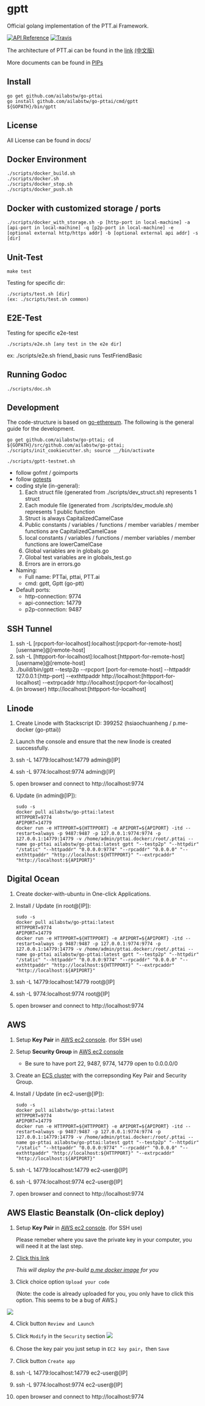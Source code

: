 gptt
==========

Official golang implementation of the PTT.ai Framework.

[![API Reference](https://godoc.org/github.com/ailabstw/go-pttai?status.png)](https://godoc.org/github.com/ailabstw/go-pttai)
[![Travis](https://travis-ci.org/ailabstw/go-pttai.svg?branch=master)](https://travis-ci.org/ailabstw/go-pttai)

The architecture of PTT.ai can be found in the [link](https://docs.google.com/presentation/d/1q44LYz0i-iMxXMD9zfV9kqwah9UJGFOaQZxs0GvM5E4/edit#slide=id.p) [(中文版)](https://docs.google.com/presentation/d/1X6fGAElPtvsMK8Fys8VwSj9UPfNRkRRHDE0lQcUyK4Y/edit#slide=id.p)

More documents can be found in [PIPs](https://github.com/ailabstw/PIPs)

Install
-----

    go get github.com/ailabstw/go-pttai
    go install github.com/ailabstw/go-pttai/cmd/gptt
    ${GOPATH}/bin/gptt


License
-----

All License can be found in docs/


Docker Environment
-----

    ./scripts/docker_build.sh
    ./scripts/docker.sh
    ./scripts/docker_stop.sh
    ./scripts/docker_push.sh


Docker with customized storage / ports
-----

    ./scripts/docker_with_storage.sh -p [http-port in local-machine] -a [api-port in local-machine] -q [p2p-port in local-machine] -e [optional external http/https addr] -b [optional external api addr] -s [dir]


Unit-Test
-----

    make test


Testing for specific dir:

    ./scripts/test.sh [dir]
    (ex: ./scripts/test.sh common)


E2E-Test
-----

Testing for specific e2e-test

    ./scripts/e2e.sh [any test in the e2e dir]

ex: ./scripts/e2e.sh friend_basic runs TestFriendBasic


Running Godoc
-----

    ./scripts/doc.sh


Development
-----
The code-structure is based on [go-ethereum](https://github.com/ethereum/go-ethereum). The following is the general guide for the development.

    go get github.com/ailabstw/go-pttai; cd ${GOPATH}/src/github.com/ailabstw/go-pttai; ./scripts/init_cookiecutter.sh; source __/bin/activate

    ./scripts/gptt-testnet.sh

* follow gofmt / goimports
* follow [gotests](https://github.com/cweill/gotests)
* coding style (in-general):
    1. Each struct file (generated from ./scripts/dev_struct.sh) represents 1 struct
    2. Each module file (generated from ./scripts/dev_module.sh) represents 1 public function
    3. Struct is always CapitalizedCamelCase
    4. Public constants / variables / functions / member variables / member functions are CapitalizedCamelCase
    5. local constants / variables / functions / member variables / member functions are lowerCamelCase
    6. Global variables are in globals.go
    7. Global test variables are in globals_test.go
    8. Errors are in errors.go
* Naming:
    * Full name: PTTai, pttai, PTT.ai
    * cmd: gptt, Gptt (go-ptt)
* Default ports:
    * http-connection: 9774
    * api-connection: 14779
    * p2p-connection: 9487


SSH Tunnel
-----

1. ssh -L [rpcport-for-localhost]:localhost:[rpcport-for-remote-host] [username]@[remote-host]
2. ssh -L [httpport-for-localhost]:localhost:[httpport-for-remote-host] [username]@[remote-host]
3. ./build/bin/gptt --testp2p --rpcport [port-for-remote-host] --httpaddr 127.0.0.1:[http-port] --exthttpaddr http://localhost:[httpport-for-localhost] --extrpcaddr http://localhost:[rpcport-for-localhost]
4. (in browser) http://localhost:[httpport-for-localhost]


Linode
-----

1. Create Linode with Stackscript ID: 399252 (hsiaochuanheng / p.me-docker (go-pttai))
2. Launch the console and ensure that the new linode is created successfully.
3. ssh -L 14779:localhost:14779 admin@[IP]
4. ssh -L 9774:localhost:9774 admin@[IP]
5. open browser and connect to http://localhost:9774
6. Update (in admin@[IP]):

    ```
    sudo -s
    docker pull ailabstw/go-pttai:latest
    HTTPPORT=9774
    APIPORT=14779
    docker run -e HTTPPORT=${HTTPPORT} -e APIPORT=${APIPORT} -itd --restart=always -p 9487:9487 -p 127.0.0.1:9774:9774 -p 127.0.0.1:14779:14779 -v /home/admin/pttai.docker:/root/.pttai --name go-pttai ailabstw/go-pttai:latest gptt "--testp2p" "--httpdir" "/static" "--httpaddr" "0.0.0.0:9774" "--rpcaddr" "0.0.0.0" "--exthttpaddr" "http://localhost:${HTTPPORT}" "--extrpcaddr" "http://localhost:${APIPORT}"
    ```

Digital Ocean
-----

1. Create docker-with-ubuntu in One-click Applications.
2. Install / Update (in root@[IP]):

    ```
    sudo -s
    docker pull ailabstw/go-pttai:latest
    HTTPPORT=9774
    APIPORT=14779
    docker run -e HTTPPORT=${HTTPPORT} -e APIPORT=${APIPORT} -itd --restart=always -p 9487:9487 -p 127.0.0.1:9774:9774 -p 127.0.0.1:14779:14779 -v /home/admin/pttai.docker:/root/.pttai --name go-pttai ailabstw/go-pttai:latest gptt "--testp2p" "--httpdir" "/static" "--httpaddr" "0.0.0.0:9774" "--rpcaddr" "0.0.0.0" "--exthttpaddr" "http://localhost:${HTTPPORT}" "--extrpcaddr" "http://localhost:${APIPORT}"
    ```

3. ssh -L 14779:localhost:14779 root@[IP]
4. ssh -L 9774:localhost:9774 root@[IP]
5. open browser and connect to http://localhost:9774


AWS
-----


1. Setup **Key Pair** in [AWS ec2 console](https://console.aws.amazon.com/ec2/home#KeyPairs). (for SSH use)
2. Setup **Security Group** in [AWS ec2 console](https://console.aws.amazon.com/ec2/home#SecurityGroups)
    * Be sure to have port 22, 9487, 9774, 14779 open to 0.0.0.0/0
3. Create an [ECS cluster](https://console.aws.amazon.com/ecs) with the correpsonding Key Pair and Security Group.
4. Install / Update (in ec2-user@[IP]):

    ```
    sudo -s
    docker pull ailabstw/go-pttai:latest
    HTTPPORT=9774
    APIPORT=14779
    docker run -e HTTPPORT=${HTTPPORT} -e APIPORT=${APIPORT} -itd --restart=always -p 9487:9487 -p 127.0.0.1:9774:9774 -p 127.0.0.1:14779:14779 -v /home/admin/pttai.docker:/root/.pttai --name go-pttai ailabstw/go-pttai:latest gptt "--testp2p" "--httpdir" "/static" "--httpaddr" "0.0.0.0:9774" "--rpcaddr" "0.0.0.0" "--exthttpaddr" "http://localhost:${HTTPPORT}" "--extrpcaddr" "http://localhost:${APIPORT}"
    ```

5. ssh -L 14779:localhost:14779 ec2-user@[IP]
6. ssh -L 9774:localhost:9774 ec2-user@[IP]
7. open browser and connect to http://localhost:9774


AWS Elastic Beanstalk (On-click deploy)
-----

1. Setup **Key Pair** in [AWS ec2 console](https://console.aws.amazon.com/ec2/home#KeyPairs). (for SSH use)

    Please remeber where you save the private key in your computer, you will need it at the last step.

2. [Click this link](https://console.aws.amazon.com/elasticbeanstalk/?region=ap-northeast-1#/newApplication?applicationName=My.P.Me&platform=Multi-container%20Docker&sourceBundleUrl=https%3A%2F%2Fs3-ap-northeast-1.amazonaws.com%2Fptt.ai%2Fpme.zip&environmentType=SingleInstance&tierName=WebServer&instanceType=m1.small)

    *This will deploy the pre-build [p.me docker image](https://hub.docker.com/r/secret104278/pme) for you*

3. Click choice option `Upload your code`

    (Note: the code is already uploaded for you, you only have to click this option. This seems to be a bug of AWS.)

![](https://i.imgur.com/UDcDEIJ.png)

4. Click button `Review and Launch`

5. Click `Modify` in the `Security` section
![](https://i.imgur.com/yqiKjWw.png)

6. Chose the key pair you just setup in `EC2 key pair`，then `Save`

7. Click button `Create app`

8. ssh -L 14779:localhost:14779 ec2-user@[IP]
9. ssh -L 9774:localhost:9774 ec2-user@[IP]
10. open browser and connect to http://localhost:9774
